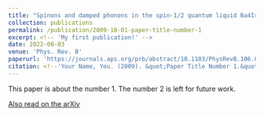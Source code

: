 ```yaml
---
title: "Spinons and damped phonons in the spin-1/2 quantum liquid Ba4Ir3O10 observed by Raman scattering"
collection: publications
permalink: /publication/2009-10-01-paper-title-number-1
excerpt: <!-- 'My first publication!' -->
date: 2022-08-03
venue: 'Phys. Rev. B'
paperurl: 'https://journals.aps.org/prb/abstract/10.1103/PhysRevB.106.075108'
citation: <!--'Your Name, You. (2009). &quot;Paper Title Number 1.&quot; <i>Journal 1</i>. 1(1).'-->
---
```

This paper is about the number 1. The number 2 is left for future work.

[Also read on the arXiv](https://arxiv.org/pdf/2110.15916.pdf)

<!-- Recommended citation: Your Name, You. (2009). "Paper Title Number 1." <i>Journal 1</i>. 1(1). -->
